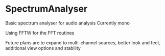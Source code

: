 # SpectrumAnalyser

Basic spectrum analyser for audio analysis
Currently mono

Using FFTW for the FFT routines

Future plans are to expand to multi-channel sources, better look and feel, additional view options and stability
